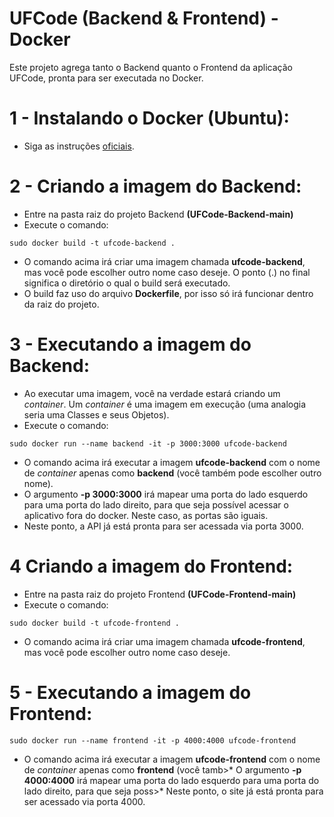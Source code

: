 # UFCode (Backend & Frontend) - Docker

Este projeto agrega tanto o Backend quanto o Frontend da aplicação UFCode, pronta para ser executada no Docker.

# 1 - Instalando o Docker (Ubuntu):

* Siga as instruções [oficiais](https://docs.docker.com/engine/install/ubuntu/).

# 2 - Criando a imagem do Backend:

* Entre na pasta raiz do projeto Backend **(UFCode-Backend-main)**
* Execute o comando: 

```
sudo docker build -t ufcode-backend .
```
* O comando acima irá criar uma imagem chamada **ufcode-backend**, mas você pode escolher outro nome caso deseje. O ponto (.) no final significa o diretório o qual o build será executado.
* O build faz uso do arquivo **Dockerfile**, por isso só irá funcionar dentro da raiz do projeto.

# 3 - Executando a imagem do Backend:

* Ao executar uma imagem, você na verdade estará criando um *container*. Um *container* é uma imagem em execução (uma analogia seria uma Classes e seus Objetos).
* Execute o comando:

```
sudo docker run --name backend -it -p 3000:3000 ufcode-backend
```

* O comando acima irá executar a imagem **ufcode-backend** com o nome de *container* apenas como **backend** (você também pode escolher outro nome).
* O argumento **-p 3000:3000** irá mapear uma porta do lado esquerdo para uma porta do lado direito, para que seja possível acessar o aplicativo fora do docker. Neste caso, as portas são iguais.
* Neste ponto, a API já está pronta para ser acessada via porta 3000.

# 4 Criando a imagem do Frontend:

* Entre na pasta raiz do projeto Frontend **(UFCode-Frontend-main)**
* Execute o comando:

```
sudo docker build -t ufcode-frontend .
```
* O comando acima irá criar uma imagem chamada **ufcode-frontend**, mas você pode escolher outro nome caso deseje.

# 5 - Executando a imagem do Frontend:

```
sudo docker run --name frontend -it -p 4000:4000 ufcode-frontend
```

* O comando acima irá executar a imagem **ufcode-frontend** com o nome de *container* apenas como **frontend** (você tamb>* O argumento **-p 4000:4000** irá mapear uma porta do lado esquerdo para uma porta do lado direito, para que seja poss>* Neste ponto, o site já está pronta para ser acessado via porta 4000.

